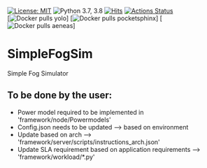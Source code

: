 [![License: MIT](https://img.shields.io/badge/License-MIT-yellow.svg)](https://opensource.org/licenses/MIT)
![Python 3.7, 3.8](https://img.shields.io/badge/python-3.7%20%7C%203.8-blue.svg)
[![Hits](https://hits.seeyoufarm.com/api/count/incr/badge.svg?url=https%3A%2F%2Fgithub.com%2FFogBus-2%2FSimpleFogSim&count_bg=%2379C83D&title_bg=%23555555&icon=&icon_color=%23E7E7E7&title=hits&edge_flat=false)](https://hits.seeyoufarm.com)
[![Actions Status](https://github.com/FogBus-2/SimpleFogSim/workflows/DeFog-Benchmarks/badge.svg)](https://github.com/FogBus-2/SimpleFogSim/actions)
<br>
[![Docker pulls yolo](https://img.shields.io/docker/pulls/shreshthtuli/yolo?label=docker%20pulls%3A%20yolo)]
[![Docker pulls pocketsphinx](https://img.shields.io/docker/pulls/shreshthtuli/pocketsphinx?label=docker%20pulls%3A%20pocketsphinx)]
[![Docker pulls aeneas](https://img.shields.io/docker/pulls/shreshthtuli/aeneas?label=docker%20pulls%3A%20aeneas)]

# SimpleFogSim
Simple Fog Simulator

## To be done by the user:
* Power model required to be implemented in 'framework/node/Powermodels'
* Config.json needs to be updated  --> based on environment
* Update based on arch --> 'framework/server/scripts/instructions_arch.json'
* Update SLA requirement based on application requirements --> 'framework/workload/\*.py'
